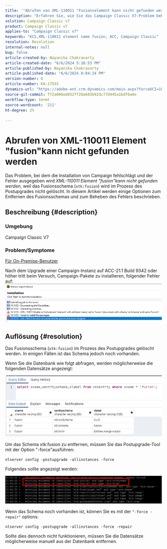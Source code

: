```yaml
---
title: '"Abrufen von XML-110011 "Fusionselement kann nicht gefunden werden"'
description: "Erfahren Sie, wie Sie das Campaign Classic V7-Problem beheben können, bei dem das Fusionsschema (xtk:fusion) im Prozess der Postaktualisierung nicht gelöscht wird."
solution: Campaign Classic v7
product: Campaign Classic v7
applies-to: "Campaign Classic v7"
keywords: "KCS,XML-110011 element name fusion, ACC, Campaign Classic"
resolution: Resolution
internal-notes: null
bug: false
article-created-by: Nayanika Chakravarty
article-created-date: "6/6/2024 5:16:53 PM"
article-published-by: Nayanika Chakravarty
article-published-date: "6/6/2024 8:04:24 PM"
version-number: 6
article-number: KA-17555
dynamics-url: "https://adobe-ent.crm.dynamics.com/main.aspx?forceUCI=1&pagetype=entityrecord&etn=knowledgearticle&id=52aa2490-2824-ef11-840a-00224809adb3"
source-git-commit: ff2a006ed032ff28a683b92dc77d445a1bdf0a0e
workflow-type: tm+mt
source-wordcount: '211'
ht-degree: 2%

---
```


# Abrufen von XML-110011 Element &quot;fusion&quot;kann nicht gefunden werden


Das Problem, bei dem die Installation von Campaign fehlschlägt und der Fehler ausgegeben wird *XML-110011 Element &quot;fusion&quot;kann nicht gefunden werden*, weil das Fusionsschema (`xtk:fusion`) wird im Prozess des Postupgrades nicht gelöscht. In diesem Artikel werden einige Optionen zum Entfernen des Fusionsschemas und zum Beheben des Fehlers beschrieben.

## Beschreibung {#description}


### <b>Umgebung</b>

Campaign Classic V7

### <b>Problem/Symptome</b>

<u>Für On-Premise-Benutzer</u>

Nach dem Upgrade einer Campaign-Instanz auf ACC-21.1 Build 9342 oder höher tritt beim Versuch, Campaign-Pakete zu installieren, folgender Fehler auf:
<br>![](assets/___54aa2490-2824-ef11-840a-00224809adb3___.png)

## Auflösung {#resolution}


Das Fusionsschema (`xtk:fusion`) im Prozess des Postupgrades gelöscht werden. In einigen Fällen ist das Schema jedoch noch vorhanden.

Wenn Sie die Datenbank wie folgt abfragen, werden möglicherweise die folgenden Datensätze angezeigt:

![](assets/5cf5ba8b-f838-ec11-b6e6-000d3a348885.png)

Um das Schema xtk:fusion zu entfernen, müssen Sie das Postupgrade-Tool mit der Option &quot;-force&quot;ausführen:

`nlserver config -postupgrade -allinstances -force`

Folgendes sollte angezeigt werden:

![](assets/406e7298-f938-ec11-b6e6-000d3a348885.png)

Wenn das Schema noch vorhanden ist, können Sie es mit der `"-force -repair"` options:

`nlserver config -postupgrade -allinstances -force -repair`

Sollte dies dennoch nicht funktionieren, müssen Sie die Datensätze möglicherweise manuell aus der Datenbank entfernen.
